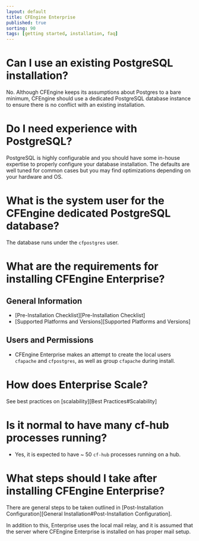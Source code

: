 ```yaml
---
layout: default
title: CFEngine Enterprise
published: true
sorting: 90
tags: [getting started, installation, faq]
---
```


# Can I use an existing PostgreSQL installation?

No. Although CFEngine keeps its assumptions about Postgres to a bare minimum,
CFEngine should use a dedicated PostgreSQL database instance to ensure there is
no conflict with an existing installation.

# Do I need experience with PostgreSQL?

PostgreSQL is highly configurable and you should have some in-house expertise to
properly configure your database installation. The defaults are well tuned for
common cases but you may find optimizations depending on your hardware and OS.

# What is the system user for the CFEngine dedicated PostgreSQL database?

The database runs under the `cfpostgres` user.

# What are the requirements for installing CFEngine Enterprise?

## General Information

* [Pre-Installation Checklist][Pre-Installation Checklist]
* [Supported Platforms and Versions][Supported Platforms and Versions]

## Users and Permissions

* CFEngine Enterprise makes an attempt to create the local users `cfapache` and
  `cfpostgres`, as well as group `cfapache` during install.

# How does Enterprise Scale?

See best practices on [scalability][Best Practices#Scalability]

# Is it normal to have many cf-hub processes running?

* Yes, it is expected to have ~ 50 `cf-hub` processes running on a hub.

# What steps should I take after installing CFEngine Enterprise?

There are general steps to be taken outlined in
[Post-Installation Configuration][General Installation#Post-Installation Configuration].

In addition to this, Enterprise uses the local mail relay, and it is assumed
that the server where CFEngine Enterprise is installed on has proper mail setup.
